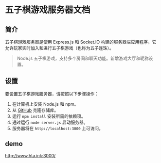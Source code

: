 # 五子棋游戏服务器文档

## 简介
五子棋游戏服务器是使用 Express.js 和 Socket.IO 构建的服务器端应用程序。它允许玩家实时加入和进行五子棋游戏（也称为五子连珠）。

> Node.js 五子棋游戏，支持多个房间和聊天功能。新增游戏大厅和昵称设置。

## 设置
要设置五子棋游戏服务器，请按照以下步骤操作：

1. 在计算机上安装 Node.js 和 npm。
2. 从 [GitHub](https://github.com/cnbbx/node-gobang) 克隆存储库。
3. 运行 `npm install` 安装所需的依赖项。
4. 通过运行 `node server.js` 启动服务器。
5. 服务器将在 `http://localhost:3000` 上可访问。

## demo
http://www.hta.ink:3000/